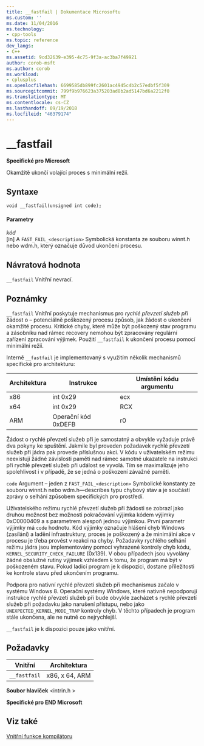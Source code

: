 ```yaml
---
title: __fastfail | Dokumentace Microsoftu
ms.custom: ''
ms.date: 11/04/2016
ms.technology:
- cpp-tools
ms.topic: reference
dev_langs:
- C++
ms.assetid: 9cd32639-e395-4c75-9f3a-ac3ba7f49921
author: corob-msft
ms.author: corob
ms.workload:
- cplusplus
ms.openlocfilehash: 6699585db899fc2601ac4945c4b2c57edbf5f309
ms.sourcegitcommit: 799f9b976623a375203ad8b2ad5147bd6a2212f0
ms.translationtype: MT
ms.contentlocale: cs-CZ
ms.lasthandoff: 09/19/2018
ms.locfileid: "46379174"
---
```

# <a name="fastfail"></a>__fastfail

**Specifické pro Microsoft**

Okamžitě ukončí volající proces s minimální režií.

## <a name="syntax"></a>Syntaxe

```
void __fastfail(unsigned int code);
```

#### <a name="parameters"></a>Parametry

*kód*<br/>
[in] A `FAST_FAIL_<description>` Symbolická konstanta ze souboru winnt.h nebo wdm.h, který označuje důvod ukončení procesu.

## <a name="return-value"></a>Návratová hodnota

`__fastfail` Vnitřní nevrací.

## <a name="remarks"></a>Poznámky

`__fastfail` Vnitřní poskytuje mechanismus pro *rychlé převzetí služeb při* žádost o – potenciálně poškozený procesu způsob, jak žádost o ukončení okamžité procesu. Kritické chyby, které může být poškozený stav programu a zásobníku nad rámec recovery nemohou být zpracovány regulární zařízení zpracování výjimek. Použití `__fastfail` k ukončení procesu pomocí minimální režií.

Interně `__fastfail` je implementovaný s využitím několik mechanismů specifické pro architekturu:

|Architektura|Instrukce|Umístění kódu argumentu|
|------------------|-----------------|-------------------------------|
|x86|int 0x29|ecx|
|x64|int 0x29|RCX|
|ARM|Operační kód 0xDEFB|r0|

Žádost o rychlé převzetí služeb při je samostatný a obvykle vyžaduje právě dva pokyny ke spuštění. Jakmile byl proveden požadavek rychlé převzetí služeb při jádra pak provede příslušnou akci. V kódu v uživatelském režimu neexistují žádné závislosti paměti nad rámec samotné ukazatele na instrukci při rychlé převzetí služeb při událost se vyvolá. Tím se maximalizuje jeho spolehlivost i v případě, že se jedná o poškození závažné paměti.

`code` Argument – jeden z `FAST_FAIL_<description>` Symbolické konstanty ze souboru winnt.h nebo wdm.h—describes typu chybový stav a je součástí zprávy o selhání způsobem specifických pro prostředí.

Uživatelského režimu rychlé převzetí služeb při žádosti se zobrazí jako druhou možnost bez možnosti pokračování výjimka kódem výjimky 0xC0000409 a s parametrem alespoň jednou výjimkou. První parametr výjimky má `code` hodnotu. Kód výjimky označuje hlášení chyb Windows (zasílání) a ladění infrastruktury, proces je poškozený a že minimální akce v procesu je třeba provést v reakci na chyby. Požadavky rychlého selhání režimu jádra jsou implementovány pomocí vyhrazené kontroly chyb kódu, `KERNEL_SECURITY_CHECK_FAILURE` (0x139). V obou případech jsou vyvolány žádné obslužné rutiny výjimek vzhledem k tomu, že program má být v poškozeném stavu. Pokud ladicí program je k dispozici, dostane příležitosti ke kontrole stavu před ukončením programu.

Podpora pro nativní rychlé převzetí služeb při mechanismus začalo v systému Windows 8. Operační systémy Windows, které nativně nepodporují instrukce rychlé převzetí služeb při bude obvykle zacházet s rychlé převzetí služeb při požadavku jako narušení přístupu, nebo jako `UNEXPECTED_KERNEL_MODE_TRAP` kontroly chyb. V těchto případech je program stále ukončena, ale ne nutně co nejrychlejší.

`__fastfail` je k dispozici pouze jako vnitřní.

## <a name="requirements"></a>Požadavky

|Vnitřní|Architektura|
|---------------|------------------|
|`__fastfail`|x86, x 64, ARM|

**Soubor hlaviček** \<intrin.h >

**Specifické pro END Microsoft**

## <a name="see-also"></a>Viz také

[Vnitřní funkce kompilátoru](../intrinsics/compiler-intrinsics.md)